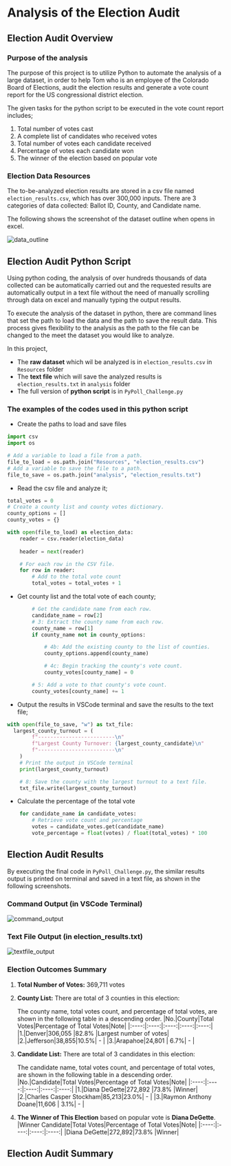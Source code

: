 # Analysis of the Election Audit
## Election Audit Overview
### Purpose of the analysis
The purpose of this project is to utilize Python to automate the analysis of a large dataset, in order to help Tom who is an employee of the Colorado Board of Elections, audit the election results and generate a vote count report for the US congressional district election.

The given tasks for the python script to be executed in the vote count report includes;
1. Total number of votes cast
2. A complete list of candidates who received votes
3. Total number of votes each candidate received
4. Percentage of votes each candidate won
5. The winner of the election based on popular vote

### Election Data Resources
The to-be-analyzed election results are stored in a csv file named `election_results.csv`, which has over 300,000 inputs. There are 3 categories of data collected: Ballot ID, County, and Candidate name. 

The following shows the screenshot of the dataset outline when opens in excel.

![data_outline](https://github.com/asama-w/Election_Analysis/blob/main/Additional%20Images/Data_cvs_example.png)

## Election Audit Python Script
Using python coding, the analysis of over hundreds thousands of data collected can be automatically carried out and the requested results are automatically output in a text file without the need of manually scrolling through data on excel and manually typing the output results.

To execute the analysis of the dataset in python, there are command lines that set the path to load the data and the path to save the result data. This process gives flexibility to the analysis as the path to the file can be changed to the meet the dataset you would like to analyze.

In this project,
- The **raw dataset** which wil be analyzed is in `election_results.csv` in `Resources` folder
- The **text file** which will save the analyzed results is `election_results.txt` in `analysis` folder
- The full version of **python script** is in `PyPoll_Challenge.py`

### The examples of the codes used in this python script
- Create the paths to load and save files
```python
import csv
import os

# Add a variable to load a file from a path.
file_to_load = os.path.join("Resources", "election_results.csv")
# Add a variable to save the file to a path.
file_to_save = os.path.join("analysis", "election_results.txt")
```
- Read the csv file and analyze it;

```python
total_votes = 0
# Create a county list and county votes dictionary.
county_options = []
county_votes = {}

with open(file_to_load) as election_data:
    reader = csv.reader(election_data)
    
    header = next(reader)

    # For each row in the CSV file.
    for row in reader:
        # Add to the total vote count
        total_votes = total_votes + 1
```
- Get county list and the total vote of each county;

```python
        # Get the candidate name from each row.
        candidate_name = row[2]
        # 3: Extract the county name from each row.
        county_name = row[1]
        if county_name not in county_options:

            # 4b: Add the existing county to the list of counties.
            county_options.append(county_name)

            # 4c: Begin tracking the county's vote count.
            county_votes[county_name] = 0

        # 5: Add a vote to that county's vote count.
        county_votes[county_name] += 1
```
- Output the results in VSCode terminal and save the results to the text file;

```python
with open(file_to_save, "w") as txt_file:
  largest_county_turnout = (
        f"-------------------------\n"
        f"Largest County Turnover: {largest_county_candidate}\n"
        f"-------------------------\n"
    )
    # Print the output in VSCode terminal
    print(largest_county_turnout)

    # 8: Save the county with the largest turnout to a text file.
    txt_file.write(largest_county_turnout)
```
- Calculate the percentage of the total vote

```python
    for candidate_name in candidate_votes:
        # Retrieve vote count and percentage
        votes = candidate_votes.get(candidate_name)
        vote_percentage = float(votes) / float(total_votes) * 100
```

## Election Audit Results
By executing the final code in `PyPoll_Challenge.py`, the similar results output is printed on terminal and saved in a text file, as shown in the following screenshots.

### Command Output (in VSCode Terminal)

![command_output](https://github.com/asama-w/Election_Analysis/blob/main/Additional%20Images/VSCode_Terminal_output.png)

### Text File Output (in election_results.txt)

![textfile_output](https://github.com/asama-w/Election_Analysis/blob/main/Additional%20Images/Text_file_output.png)

### Election Outcomes Summary
1. **Total Number of Votes:** 369,711 votes

2. **County List:** There are total of 3 counties in this election: 
    
    The county name, total votes count, and percentage of total votes, are shown in the following table in a descending order.
    |No.|County|Total Votes|Percentage of Total Votes|Note|
    |:----:|:----:|:----:|:----:|:----:|
    |1.|Denver|306,055 |82.8% |Largest number of votes|
    |2.|Jefferson|38,855|10.5%| - |
    |3.|Arapahoe|24,801 | 6.7%| - | 
    
3. **Candidate List:** There are total of 3 candidates in this election: 

    The candidate name, total votes count, and percentage of total votes, are shown in the following table in a descending order.
    |No.|Candidate|Total Votes|Percentage of Total Votes|Note|
    |:----:|:----:|:----:|:----:|:----:|
    |1.|Diana DeGette|272,892 |73.8% |Winner|
    |2.|Charles Casper Stockham|85,213|23.0%| - |
    |3.|Raymon Anthony Doane|11,606 | 3.1%| - | 
    
4. **The Winner of This Election** based on popular vote is **Diana DeGette**.
    |Winner Candidate|Total Votes|Percentage of Total Votes|Note|
    |:----:|:----:|:----:|:----:|
    |Diana DeGette|272,892|73.8% |Winner|

## Election Audit Summary
